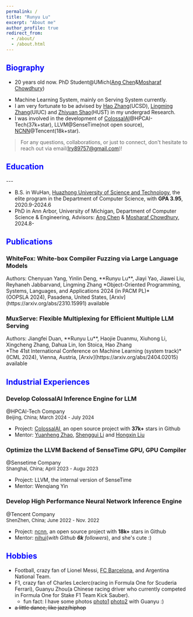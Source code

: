 ```yaml
---
permalink: /
title: "Runyu Lu"
excerpt: "About me"
author_profile: true
redirect_from: 
  - /about/
  - /about.html
---
```


<!-- This is the front page of a website that is powered by the [academicpages template](https://github.com/academicpages/academicpages.github.io) and hosted on GitHub pages. [GitHub pages](https://pages.github.com) is a free service in which websites are built and hosted from code and data stored in a GitHub repository, automatically updating when a new commit is made to the respository. This template was forked from the [Minimal Mistakes Jekyll Theme](https://mmistakes.github.io/minimal-mistakes/) created by Michael Rose, and then extended to support the kinds of content that academics have: publications, talks, teaching, a portfolio, blog posts, and a dynamically-generated CV. You can fork [this repository](https://github.com/academicpages/academicpages.github.io) right now, modify the configuration and markdown files, add your own PDFs and other content, and have your own site for free, with no ads! An older version of this template powers my own personal website at [stuartgeiger.com](http://stuartgeiger.com), which uses [this Github repository](https://github.com/staeiou/staeiou.github.io). -->


<h2 class="col">
<font color=blue>Biography</font>
</h2>
<!-- --- -->

<!-- * 20 years old, fourth-year Undergraduate@[HUST](http://english.hust.edu.cn/) -> PhD@UMich(Ang Chen&Mosharaf Chowdhury) -->
<!-- * the elite program in the Department of Computer Science & Technology, with **GPA 3.95, rank 4th** -->
<!-- * Intern@[UIUC](http://lingming.cs.illinois.edu/index.html), about llvm fuzzing, with the guidance of Chenyuan Yang@UIUC, Lingming Zhang@UIUC -->
<!-- * Intern@[UCSD](https://people.eecs.berkeley.edu/~hao/), about LLM Serving, under the guidance of Jiangfei Duan@CUHK, Hao Zhang@UCSD -->
<!-- * I have optimized the LLVM Backend for [SenseTime](https://www.sensetime.com/)(GPU Compiler Optimization), written many high-performance neural networks operators for [Tencent](https://github.com/Tencent/ncnn) company(Inference Engine), I also have made some contributions to open source projects of [Microsoft](https://github.com/microsoft/AI-System), [Meituan](https://github.com/meituan/YOLOv6), and [Megvii](https://github.com/MegEngine/MegCC).  -->
<!-- * In addition, as the person in charge, I once led a team to complete an industry project of the deployment of object detection and pose estimation models on arm chips, which perfectly meet the high FPS demands.  -->

* 20 years old now. PhD Student@UMich([Ang Chen](https://web.eecs.umich.edu/~chenang/)&[Mosharaf Chowdhury](https://www.mosharaf.com/))
<!-- * My primary research area is Machine Learning System. In the past I mainly worked on High Performance Computing, in the future I want to dive into the Network and Cloud Computing Part. -->
* Machine Learning System, mainly on Serving System currently.
* I am very fortunate to be advised by [Hao Zhang](https://cseweb.ucsd.edu/~haozhang/)(UCSD), [Lingming Zhang](http://lingming.cs.illinois.edu/index.html)(UIUC) and [Zhiyuan Shao](https://github.com/MrShawCode)(HUST) in my undergrad Research.
* I was involved in the development of [ColossalAI](https://github.com/hpcaitech/ColossalAI)@HPCAI-Tech(37k+star), LLVM@SenseTime(not open source), [NCNN](https://github.com/Tencent/ncnn)@Tencent(18k+star).

> For any questions, collaborations, or just to connect, don't hesitate to reach out via email(lry89757@gmail.com)!

<!-- <h2 class="col"> -->
<!-- <font color=blue>Skills</font> -->
<!-- </h2> -->
<!-- --- -->
<!--  -->
<!-- * **AI:** LLM/CV Model Deployment -->
<!-- * **HPC:** CUDA, Intel SSE, Arm NEON, Assembly, Async Programming -->
<!-- * **Compiler:** Compiler Infra like LLVM, MLIR, Triton -->

<h2 class="col">
<font color=blue>Education</font>
</h2>
---

* B.S. in WuHan, [Huazhong University of Science and Technology](http://english.hust.edu.cn/), the elite program in the Department of Computer Science, with **GPA 3.95**, 2020.9-2024.6
* PhD in Ann Arbor, University of Michigan, Department of Computer Science & Engineering, Advisors: [Ang Chen](https://web.eecs.umich.edu/~chenang/) & [Mosharaf Chowdhury](https://www.mosharaf.com/), 2024.8-

<!-- * Looking for chances of Summer research experience in US or Singpore -->
<!-- * B.S. in GitHub, GitHub University, 2012 -->
<!-- * M.S. in Jekyll, GitHub University, 2014 -->
<!-- * Ph.D in Version Control Theory, GitHub University, 2018 (expected) -->

<h2 class="col">
<font color=blue>Publications</font>
</h2>

<div class="section-text col-right">
<h3><a href="#" style="text-decoration: none;"><span class="emph">WhiteFox: White-box Compiler Fuzzing via Large Language Models</span> </a></h3>
</div>
Authors: Chenyuan Yang, Yinlin Deng, **Runyu Lu**, Jiayi Yao, Jiawei Liu, Reyhaneh Jabbarvand, Lingming Zhang  
*Object-Oriented Programming, Systems, Languages, and Applications 2024 (in PACM PL)*
<br>
(OOPSLA 2024), Pasadena, United States, [Arxiv](https://arxiv.org/abs/2310.15991) available

<!-- <br> -->


<div class="section-text col-right">
<h3><a href="#" style="text-decoration: none;"><span class="emph">MuxServe: Flexible Multiplexing for Efficient Multiple LLM Serving</span> </a></h3>
</div>
<!-- <div><a href="https://arxiv.org/abs/2404.02015" style="text-decoration: none;">Under Review, xxx/xxxx’24</a></div> -->
Authors: Jiangfei Duan, **Runyu Lu**, Haojie Duanmu, Xiuhong Li, Xingcheng Zhang, Dahua Lin, Ion Stoica, Hao Zhang
<br>
*The 41st International Conference on Machine Learning (system track)* 
<br>
(ICML 2024), Vienna, Austria, [Arxiv](https://arxiv.org/abs/2404.02015) available 



<!-- ACM Joint European Software Engineering Conference and Symposium on the Foundations of Software Engineering* -->

<!-- <div class="section-text col-right"> -->
<!-- <h3><a href="#" style="text-decoration: none;"><span class="emph">Efficient Memory Management for Large Dynamic Graph Serving with PagedMapping</span> </a></h3> -->
<!-- </div> -->

<!-- <div><a href="https://lmsys.org/" style="text-decoration: none;">To be submitted, xxxx’24</a></div> -->

<!-- Authors: `*`Hongru Gao, `*`**Runyu Lu**, Zhiyuan Shao, Hai Jin   -->
<!-- *The IEEE International Conference on Data Engineering* -->

<!-- `*` *denotes joint first authors* -->


<!-- <h2 class="col"> -->
<!-- <font color=blue>Academic Experiences</font> -->
<!-- </h2> -->

<!-- <div class="section-text col-right"> -->
<!-- <h3><a href="#" style="text-decoration: none;"><span class="emph">Scheduling the Streaming multiprocessors to accelerate LLM Serving</span> </a></h3> -->
<!-- </div> -->

<!-- <div><a href="https://hao-ai-lab.github.io/home/" style="text-decoration: none;">UCSD Hao AI Lab</a> -->
<!-- <font size ="2"> &emsp; &emsp; &emsp; &emsp; &emsp; &emsp; &emsp; &emsp; &emsp; &emsp; &emsp; &emsp; &emsp; &emsp; &emsp; &emsp; &emsp; &emsp; &emsp; &emsp; &emsp; &emsp;&nbsp; &emsp; &emsp; &emsp;&emsp; &emsp; La Jolla Augu. 2023 - Present </font> -->
<!-- </div> -->

<!-- * Advised by [Jiangfei Duan](https://jf-d.github.io/), [Hao Zhang](https://cseweb.ucsd.edu/~haozhang/) -->

<!-- * Role: Research Intern  -->
<!-- * Role: Role: Research Intern, **Second author**, paper already submitted to **xxxx'24**, Arxiv Available soon -->
<!-- * Role: Research Intern -->
<!-- * Mentor: [Jiangfei Duan](https://jf-d.github.io/), [Hao Zhang](https://people.eecs.berkeley.edu/~hao/) -->
<!-- * Advisor: [Hao Zhang](https://people.eecs.berkeley.edu/~hao/) -->
<!-- * Profiled the bottleneck of current SOTA LLM Serving framework(e.g., vllm, ppl.llm). -->
<!-- * Improve the GPU SM utilization to accelerate the serving throughput of LLMs -->

<!-- 0 -->
<!-- <div class="section-text col-right"> -->
<!-- <h3><a href="#" style="text-decoration: none;"><span class="emph">WhiteFox: White-box Compiler Fuzzing via Large Language Models</span> </a></h3> -->
<!-- </div> -->

<!-- <div><a href="http://lingming.cs.illinois.edu/index.html" style="text-decoration: none;">UIUC PLSE</a> -->
<!-- <font size ="2"> &emsp; &emsp; &emsp; &emsp; &emsp; &emsp; &emsp; &emsp; &emsp; &emsp; &emsp; &emsp; &emsp; &emsp; &emsp; &emsp; &emsp; &emsp; &emsp; &emsp; &emsp; &emsp;&nbsp; &emsp; &emsp; &emsp;&emsp; &emsp; Champaign, IL; June. 2023 - Sept. 2023 </font> -->
<!-- </div> -->

<!-- * Advised by [Chenyuan Yang](https://yangchenyuan.github.io/) [Yinlin Deng](https://dengyinlin.github.io/) [Jiawei Liu](https://jiawei-site.github.io/), [Lingming Zhang](http://lingming.cs.illinois.edu/index.html) -->
<!-- * Role: Research Intern -->
<!-- * Mentor: [Chenyuan Yang](https://yangchenyuan.github.io/) [Yinlin Deng](https://dengyinlin.github.io/) [Jiawei Liu](https://jiawei-site.github.io/), -->
<!-- * Advisor: [Lingming Zhang](http://lingming.cs.illinois.edu/index.html) -->
<!-- * Duties included:  Responsible for the LLVM part of this project. 
* Test optimization in compilers with white-box fuzzing technique by leveraging LLMs
* Detect 96 bugs of Pytorch, TensorFlow XLA, TensorFlowLite, LLVM based on the optimization source code -->


<!-- 1 -->
<!-- <div class="section-text col-right"> -->
<!-- <h3><a href="#" style="text-decoration: none;"><span class="emph">Efficient</span>  Dynamic Graph Reconstruction with PagedMapping</a></h3> -->
<!-- </div> -->

<!-- <div><a href="http://grid.hust.edu.cn/" style="text-decoration: none;">HUST CGCL</a> -->
<!-- <font size ="2"> &emsp; &emsp; &emsp; &emsp; &emsp; &emsp; &emsp; &emsp; &emsp; &emsp; &emsp; &emsp; &emsp; &emsp; &emsp; &emsp; &emsp; &emsp; &emsp;&emsp; &emsp; &emsp; &emsp; &emsp; &emsp; WuHan, China; Oct. 2022 - June. 2023 </font> -->
<!-- </div> -->

<!-- * Advised by [Hongru Gao](https://github.com/hongrugao), [Zhiyuan Shao](https://www.researchgate.net/profile/Zhiyuan-Shao), [Hai Jin](https://scholar.google.ca/citations?user=o02W0aEAAAAJ&hl=en) -->

<!-- * Role: Research Intern
* Mentor: [Hongru Gao](https://github.com/hongrugao) 
* Advisor: [Zhiyuan Shao](https://www.researchgate.net/profile/Zhiyuan-Shao), [Hai Jin](https://scholar.google.ca/citations?user=o02W0aEAAAAJ&hl=en) -->
<!-- * Duties included: Based on the the memory bound of graph processing SOTA algorithm, a more efficient dynamic-graph-friendly data storage format is proposed, which involves modifications to the page table operating system kernel(Linux).
* Remap the PageTable of OS Kernel to accelerate the dynamic graph processing system.
* Speed up existing SOTA algorithms by more than 10x times. -->

<h2 class="col">
<font color=blue>Industrial Experiences</font>
</h2>

<!-- 0 -->
<div class="section-text col-right">
<h3><a href="#" style="text-decoration: none;"><span class="emph">Develop ColossalAI Inference Engine for LLM</span></a></h3>
</div>

<div><a href="https://hpc-ai.com/" style="text-decoration: none;">@HPCAI-Tech Company</a>
<font size ="2"> &emsp; &emsp; &emsp; &emsp; &emsp; &emsp; &emsp; &emsp; &emsp;&emsp; &emsp; &emsp; &emsp; &emsp; &emsp; &emsp; &emsp; &emsp; &emsp; Beijing, China; March 2024 - July 2024</font>
</div>

* Project: [ColossalAI](https://github.com/hpcaitech/ColossalAI), an open source project with **37k+** stars in Github
* Mentor: [Yuanheng Zhao](https://github.com/yuanheng-zhao), [Shenggui Li](https://franklee.xyz/) and [Hongxin Liu](https://github.com/ver217)

<!-- 1 -->
<div class="section-text col-right">
<h3><a href="#" style="text-decoration: none;"><span class="emph">Optimize the LLVM Backend of SenseTime GPU, GPU Compiler</span></a></h3>
</div>

<div><a href="https://www.sensetime.com/en" style="text-decoration: none;">@Sensetime Company</a>
<font size ="2"> &emsp; &emsp; &emsp; &emsp; &emsp; &emsp; &emsp; &emsp; &emsp;&emsp; &emsp; &emsp; &emsp; &emsp; &emsp; &emsp; &emsp; &emsp; &emsp; Shanghai, China; April 2023 - Augu 2023</font>
</div>

* Project: LLVM, the internal version of SenseTime
* Mentor: Wenqiang Yin

<div class="section-text col-right">
<h3><a href="#" style="text-decoration: none;"><span class="emph">Develop High</span> Performance Neural Network Inference Engine</a></h3>
</div>

<!-- 2 -->
<div><a href="https://www.tencent.com/en-us/" style="text-decoration: none;">@Tencent Company</a>
<font size ="2"> &emsp; &emsp; &emsp; &emsp; &emsp; &emsp; &emsp; &emsp; &emsp; &emsp; &emsp; &emsp; &emsp; &emsp; &emsp; &emsp;&nbsp;&emsp; &emsp;&emsp;&nbsp;&emsp; &emsp;&emsp;ShenZhen, China; June 2022 - Nov. 2022 </font>
</div>

* Project: [ncnn](https://github.com/Tencent/ncnn), an open source project with **18k+** stars in Github
* Mentor: [nihui](https://github.com/nihui)(*with Github **6k** followers*), and she's cute :)

<h2 class="col">
<font color=blue>Hobbies</font>
</h2>

* Football, crazy fan of Lionel Messi, [FC Barcelona](https://www.fcbarcelona.com/en/), and Argentina National Team.
* F1, crazy fan of Charles Leclerc(racing in Formula One for Scuderia Ferrari), Guanyu Zhou(a Chinese racing driver who currently competed in Formula One for Stake F1 Team Kick Sauber).
  * fun fact: I have some photos [photo1](https://lry89757.github.io/images\with-guanyu-1.jpg) [photo2](https://lry89757.github.io/images\with-guanyu-2.jpg) with Guanyu :)
* ~~a little dance, like jazz/hiphop~~


<!-- 
A data-driven personal website
======
Like many other Jekyll-based GitHub Pages templates, academicpages makes you separate the website's content from its form. The content & metadata of your website are in structured markdown files, while various other files constitute the theme, specifying how to transform that content & metadata into HTML pages. You keep these various markdown (.md), YAML (.yml), HTML, and CSS files in a public GitHub repository. Each time you commit and push an update to the repository, the [GitHub pages](https://pages.github.com/) service creates static HTML pages based on these files, which are hosted on GitHub's servers free of charge.

Many of the features of dynamic content management systems (like Wordpress) can be achieved in this fashion, using a fraction of the computational resources and with far less vulnerability to hacking and DDoSing. You can also modify the theme to your heart's content without touching the content of your site. If you get to a point where you've broken something in Jekyll/HTML/CSS beyond repair, your markdown files describing your talks, publications, etc. are safe. You can rollback the changes or even delete the repository and start over -- just be sure to save the markdown files! Finally, you can also write scripts that process the structured data on the site, such as [this one](https://github.com/academicpages/academicpages.github.io/blob/master/talkmap.ipynb) that analyzes metadata in pages about talks to display [a map of every location you've given a talk](https://academicpages.github.io/talkmap.html).

Getting started
======
1. Register a GitHub account if you don't have one and confirm your e-mail (required!)
1. Fork [this repository](https://github.com/academicpages/academicpages.github.io) by clicking the "fork" button in the top right. 
1. Go to the repository's settings (rightmost item in the tabs that start with "Code", should be below "Unwatch"). Rename the repository "[your GitHub username].github.io", which will also be your website's URL.
1. Set site-wide configuration and create content & metadata (see below -- also see [this set of diffs](http://archive.is/3TPas) showing what files were changed to set up [an example site](https://getorg-testacct.github.io) for a user with the username "getorg-testacct")
1. Upload any files (like PDFs, .zip files, etc.) to the files/ directory. They will appear at https://[your GitHub username].github.io/files/example.pdf.  
1. Check status by going to the repository settings, in the "GitHub pages" section

Site-wide configuration
------
The main configuration file for the site is in the base directory in [_config.yml](https://github.com/academicpages/academicpages.github.io/blob/master/_config.yml), which defines the content in the sidebars and other site-wide features. You will need to replace the default variables with ones about yourself and your site's github repository. The configuration file for the top menu is in [_data/navigation.yml](https://github.com/academicpages/academicpages.github.io/blob/master/_data/navigation.yml). For example, if you don't have a portfolio or blog posts, you can remove those items from that navigation.yml file to remove them from the header. 

Create content & metadata
------
For site content, there is one markdown file for each type of content, which are stored in directories like _publications, _talks, _posts, _teaching, or _pages. For example, each talk is a markdown file in the [_talks directory](https://github.com/academicpages/academicpages.github.io/tree/master/_talks). At the top of each markdown file is structured data in YAML about the talk, which the theme will parse to do lots of cool stuff. The same structured data about a talk is used to generate the list of talks on the [Talks page](https://academicpages.github.io/talks), each [individual page](https://academicpages.github.io/talks/2012-03-01-talk-1) for specific talks, the talks section for the [CV page](https://academicpages.github.io/cv), and the [map of places you've given a talk](https://academicpages.github.io/talkmap.html) (if you run this [python file](https://github.com/academicpages/academicpages.github.io/blob/master/talkmap.py) or [Jupyter notebook](https://github.com/academicpages/academicpages.github.io/blob/master/talkmap.ipynb), which creates the HTML for the map based on the contents of the _talks directory).

**Markdown generator**

I have also created [a set of Jupyter notebooks](https://github.com/academicpages/academicpages.github.io/tree/master/markdown_generator
) that converts a CSV containing structured data about talks or presentations into individual markdown files that will be properly formatted for the academicpages template. The sample CSVs in that directory are the ones I used to create my own personal website at stuartgeiger.com. My usual workflow is that I keep a spreadsheet of my publications and talks, then run the code in these notebooks to generate the markdown files, then commit and push them to the GitHub repository.

How to edit your site's GitHub repository
------
Many people use a git client to create files on their local computer and then push them to GitHub's servers. If you are not familiar with git, you can directly edit these configuration and markdown files directly in the github.com interface. Navigate to a file (like [this one](https://github.com/academicpages/academicpages.github.io/blob/master/_talks/2012-03-01-talk-1.md) and click the pencil icon in the top right of the content preview (to the right of the "Raw | Blame | History" buttons). You can delete a file by clicking the trashcan icon to the right of the pencil icon. You can also create new files or upload files by navigating to a directory and clicking the "Create new file" or "Upload files" buttons. 

Example: editing a markdown file for a talk
![Editing a markdown file for a talk](/images/editing-talk.png)

For more info
------
More info about configuring academicpages can be found in [the guide](https://academicpages.github.io/markdown/). The [guides for the Minimal Mistakes theme](https://mmistakes.github.io/minimal-mistakes/docs/configuration/) (which this theme was forked from) might also be helpful. -->
